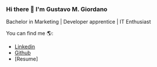 ### Hi there 👋 I'm Gustavo M. Giordano

Bachelor in Marketing | Developer apprentice | IT Enthusiast

<!--
**gmg307/gmg307** is a ✨ _special_ ✨ repository because its `README.md` (this file) appears on your GitHub profile.



Here are some ideas to get you started:

- 🔭 I’m currently working on ...
- 🌱 I’m currently learning ...
- 👯 I’m looking to collaborate on ...
- 🤔 I’m looking for help with ...
- 💬 Ask me about ...
- 📫 How to reach me: ...
- 😄 Pronouns: ...
- ⚡ Fun fact: ...
-->

You can find me 🌎:

- [Linkedin](https://www.linkedin.com/in/gustavomgiordano)
- [Github](https://github.com/gustavomgiordano/gustavomgiordano)
- [Resume]
